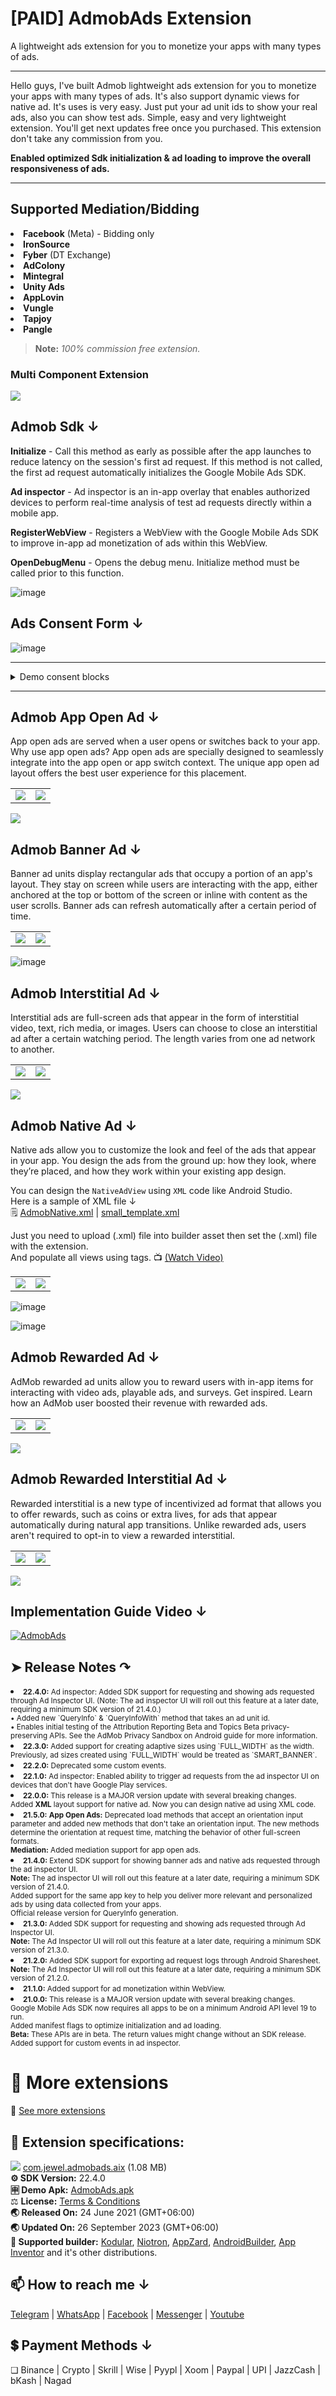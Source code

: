 # [PAID] AdmobAds Extension
A lightweight ads extension for you to monetize your apps with many types of ads.
* **
Hello guys, I've built Admob lightweight ads extension for you to monetize your apps with many types of ads. It's also support dynamic views for native ad. It's uses is very easy. Just put your ad unit ids to show your real ads, also you can show test ads. Simple, easy and very lightweight extension. You'll get next updates free once you purchased. This extension don't take any commission from you.

**Enabled optimized Sdk initialization & ad loading to improve the overall responsiveness of ads.**
* **

## Supported Mediation/Bidding
<li> <b>Facebook</b> (Meta) - Bidding only
<li> <b>IronSource</b>
<li> <b>Fyber</b> (DT Exchange)
<li> <b>AdColony</b>
<li> <b>Mintegral</b>
<li> <b>Unity Ads</b>
<li> <b>AppLovin</b>
<li> <b>Vungle</b>
<li> <b>Tapjoy</b>
<li> <b>Pangle</b>

>**Note:** *100% commission free extension.*

### Multi Component Extension

<img src="https://github.com/jewelshkjony/AdmobAds/assets/75406851/3dc7be51-1ea0-4356-8bc6-39f36b5fb448">

## Admob Sdk **↓**

 **Initialize** - Call this method as early as possible after the app launches to reduce latency on the session's first ad request. If this method is not called, the first ad request automatically initializes the Google Mobile Ads SDK.
  
**Ad inspector** - Ad inspector is an in-app overlay that enables authorized devices to perform real-time analysis of test ad requests directly within a mobile app.
  
 **RegisterWebView** - Registers a WebView with the Google Mobile Ads SDK to improve in-app ad monetization of ads within this WebView.
  
**OpenDebugMenu** - Opens the debug menu. Initialize method must be called prior to this function.

![image](https://github.com/jewelshkjony/AdmobAds/assets/75406851/ffb1f6db-f436-4ac8-a705-379d92164b93)

## Ads Consent Form **↓**

![image](https://github.com/jewelshkjony/AdmobAds/assets/75406851/c5403e24-5640-46e4-a6b7-9e2b01f18f14)

* **

<details>
<summary>Demo consent blocks</summary>
  
<li> For production:

<img src="https://github.com/jewelshkjony/AdmobAds/assets/75406851/49cdf1d4-8fbc-45bd-a963-ffdbb408520a" />
   
<li> For testing:

<img src="https://github.com/jewelshkjony/AdmobAds/assets/75406851/3f065712-a2cc-416c-b1c5-8b1739ad0ca6" />
    
</details>

* **

## Admob App Open Ad **↓**
App open ads are served when a user opens or switches back to your app. Why use app open ads? App open ads are specially designed to seamlessly integrate into the app open or app switch context. The unique app open ad layout offers the best user experience for this placement.

<table>
  <tr>
    <td>
      <img src="https://user-images.githubusercontent.com/75406851/216514133-d871214d-9459-46fc-9a59-9f328b90161d.png">
    </td>
    <td>
      <img src="https://user-images.githubusercontent.com/75406851/216514175-b3063217-d6a5-487f-8880-c9bb6b65f9bb.png">
    </td>
  </tr>
</table>
  
<img src="https://user-images.githubusercontent.com/75406851/216514199-03675e6b-3ae2-4e49-9bb7-0e8a6501e982.png">
  
## Admob Banner Ad **↓**
Banner ad units display rectangular ads that occupy a portion of an app's layout. They stay on screen while users are interacting with the app, either anchored at the top or bottom of the screen or inline with content as the user scrolls. Banner ads can refresh automatically after a certain period of time.
  
<table>
  <tr>
    <td>
      <img src="https://user-images.githubusercontent.com/75406851/216514349-8ca88051-cb43-413b-866e-191d0f5ae2c4.png">
    </td>
    <td>
      <img src="https://user-images.githubusercontent.com/75406851/216514380-08378ceb-d41c-42d4-92aa-060d8c6d63f9.png">
    </td>
  </tr>
</table>

![image](https://github.com/jewelshkjony/AdmobAds/assets/75406851/2feaf855-b3e0-4e2e-b4ba-86fd569a9d89)

## Admob Interstitial Ad **↓**
Interstitial ads are full-screen ads that appear in the form of interstitial video, text, rich media, or images. Users can choose to close an interstitial ad after a certain watching period. The length varies from one ad network to another.
  
<table>
  <tr>
    <td>
      <img src="https://user-images.githubusercontent.com/75406851/216514636-8e158972-5de2-49ae-ad80-56a5e1b56238.png">
    </td>
    <td>
      <img src="https://user-images.githubusercontent.com/75406851/216514672-2b4b5ed9-25c0-42f7-84e0-502e648b2e2d.png">
    </td>
  </tr>
</table>

<img src="https://user-images.githubusercontent.com/75406851/216514704-319bd8b3-b24f-4c36-9723-444f3005ba5b.png">
  
## Admob Native Ad **↓**
Native ads allow you to customize the look and feel of the ads that appear in your app. You design the ads from the ground up: how they look, where they’re placed, and how they work within your existing app design.

You can design the `NativeAdView` using `XML` code like Android Studio.\
Here is a sample of XML file ↓\
🗒️ <a href="https://github.com/jewelshkjony/AdmobAds/blob/main/output/AdmobNative.xml">AdmobNative.xml</a> | <a href="https://github.com/jewelshkjony/RecyclerNativeAdView/blob/main/files/small_template.xml">small_template.xml</a>

Just you need to upload (.xml) file into builder asset then set the (.xml) file with the extension.\
And populate all views using tags. 📺 <a href="https://www.youtube.com/watch?v=k4QBn2bUYME">(Watch Video)</a>
  
<table>
  <tr>
    <td>
      <img src="https://github.com/jewelshkjony/AdmobAds/assets/75406851/2a3d413e-c8f0-40d7-b92c-57fe69985b90">
    </td>
    <td>
      <img src="https://github.com/jewelshkjony/AdmobAds/assets/75406851/e0e6bc56-5995-4bd5-a4be-54008a33d368)">
    </td>
  </tr>
</table>
  
![image](https://github.com/jewelshkjony/AdmobAds/assets/75406851/214a0d52-4431-49be-a2f1-919c8b821c1c)

![image](https://github.com/jewelshkjony/AdmobAds/assets/75406851/873c72f2-2bbc-4f49-a2ed-03ed745e5fd7)

## Admob Rewarded Ad **↓**
AdMob rewarded ad units allow you to reward users with in-app items for interacting with video ads, playable ads, and surveys. Get inspired. Learn how an AdMob user boosted their revenue with rewarded ads.
  
<table>
  <tr>
    <td>
      <img src="https://user-images.githubusercontent.com/75406851/216514815-d065b43d-55c3-43f7-ba24-6b54c249f80d.png">
    </td>
    <td>
      <img src="https://user-images.githubusercontent.com/75406851/216514840-a541be4e-197f-4273-b299-f619e6dce4ed.png">
    </td>
  </tr>
</table>
  
<img src="https://user-images.githubusercontent.com/75406851/216514856-68d5f8e4-7b79-4ef0-b547-8e5a46261223.png">
  
## Admob Rewarded Interstitial Ad **↓**
Rewarded interstitial is a new type of incentivized ad format that allows you to offer rewards, such as coins or extra lives, for ads that appear automatically during natural app transitions. Unlike rewarded ads, users aren't required to opt-in to view a rewarded interstitial.
  
<table>
  <tr>
    <td>
      <img src="https://user-images.githubusercontent.com/75406851/216514896-91976c72-7070-4124-adb7-5e61df3c6312.png">
    </td>
    <td>
      <img src="https://user-images.githubusercontent.com/75406851/216514919-e67662a6-acfe-419c-8d42-d10fa6a7bb6e.png">
    </td>
  </tr>
</table>
  
<img src="https://user-images.githubusercontent.com/75406851/216514945-3a4d38ec-1cdc-4fef-b2d0-9c89f92a3c6b.png">


## Implementation Guide Video **↓**

[![AdmobAds](http://img.youtube.com/vi/0dXiJe0c8aA/0.jpg)](https://youtu.be/0dXiJe0c8aA&list=PLczFHGJFYQrkkmASreUi5SxPMYio8HdWu)

## ➤ Release Notes ↷

<small>
<li> <b>22.4.0:</b> Ad inspector: Added SDK support for requesting and showing ads requested through Ad Inspector UI. (Note: The ad inspector UI will roll out this feature at a later date, requiring a minimum SDK version of 21.4.0.)
<br>• Added new `QueryInfo` & `QueryInfoWith` method that takes an ad unit id.
<br>• Enables initial testing of the Attribution Reporting Beta and Topics Beta privacy-preserving APIs. See the AdMob Privacy Sandbox on Android guide for more information.
<li> <b>22.3.0:</b> Added support for creating adaptive sizes using `FULL_WIDTH` as the width. Previously, ad sizes created using `FULL_WIDTH` would be treated as `SMART_BANNER`.
<li> <b>22.2.0:</b> Deprecated some custom events.
<li> <b>22.1.0:</b> Ad inspector: Enabled ability to trigger ad requests from the ad inspector UI on devices that don't have Google Play services.
<li> <b>22.0.0:</b> This release is a MAJOR version update with several breaking changes.
<br>Added <b>XML</b> layout support for native ad. Now you can design native ad using XML code.
<li> <b>21.5.0:</b> <b>App Open Ads:</b> Deprecated load methods that accept an orientation input parameter and added new methods that don't take an orientation input. The new methods determine the orientation at request time, matching the behavior of other full-screen formats.
<br><b>Mediation:</b> Added mediation support for app open ads.
<li> <b>21.4.0:</b> Extend SDK support for showing banner ads and native ads requested through the ad inspector UI.
<br><b>Note:</b> The ad inspector UI will roll out this feature at a later date, requiring a minimum SDK version of 21.4.0.
<br>Added support for the same app key to help you deliver more relevant and personalized ads by using data collected from your apps.
<br>Official release version for QueryInfo generation.
<li> <b>21.3.0:</b> Added SDK support for requesting and showing ads requested through Ad Inspector UI.
<br> <b>Note:</b> The Ad Inspector UI will roll out this feature at a later date, requiring a minimum SDK version of 21.3.0.
<li> <b>21.2.0:</b> Added SDK support for exporting ad request logs through Android Sharesheet.
<br> <b>Note:</b> The Ad Inspector UI will roll out this feature at a later date, requiring a minimum SDK version of 21.2.0.
<li> <b>21.1.0:</b> Added support for ad monetization within WebView.
<li> <b>21.0.0:</b> This release is a MAJOR version update with several breaking changes.
<br>Google Mobile Ads SDK now requires all apps to be on a minimum Android API level 19 to run.
<br>Added manifest flags to optimize initialization and ad loading.
<br><b>Beta:</b> These APIs are in beta. The return values might change without an SDK release.
<br>Added support for custom events in ad inspector.
</small>

# 🧩 More extensions
🔗 <a href="https://github.com/jewelshkjony/Extensions">See more extensions</a>

## 📝 Extension specifications:
<img src="https://github.com/jewelshkjony/AdmobAds/raw/main/imagaes/download.png"/> <a href="https://t.me/jewelshkjony">com.jewel.admobads.aix</a> (1.08 MB) \
<b>⚙️ SDK Version:</b> 22.4.0\
<b>🈸 Demo Apk:</b> <a href="https://github.com/jewelshkjony/AdmobAds/raw/main/output/AdmobAds.apk">AdmobAds.apk</a> \
⚖️ <b>License:</b> <a href="https://github.com/jewelshkjony/Extensions/blob/main/LICENSE.md#terms-and-conditions-for-the-extension" target="_blank">Terms & Conditions</a> \
<b>🌏 Released On:</b> 24 June 2021 (GMT+06:00)\
<b>🌏 Updated On:</b> 26 September 2023 (GMT+06:00)\
<b>🤝 Supported builder:</b> <a href="https://www.kodular.io/">Kodular</a>, <a href="https://niotron.com/">Niotron</a>, <a href="https://appzard.com/">AppZard</a>, <a href="https://androidbuilder.in/">AndroidBuilder</a>, <a href="http://ai2.appinventor.mit.edu/">App Inventor</a> and it's other distributions.

## 📫 How to reach me ↓

<a href="https://t.me/jewelshkjony" target="_blank">Telegram</a> | <a href="https://wa.me/8801775668913" target="_blank">WhatsApp</a> | <a href="https://fb.com/jewelshkjony" target="_blank">Facebook</a> | <a href="https://m.me/jewelshkjony" target="_blank">Messenger</a> | <a href="https://m.youtube.com/c/JewelShikderJony?sub_confirmation=1" target="_blank">Youtube</a>

## 💲 Payment Methods ↓

❏ Binance  |  Crypto | Skrill | Wise | Pyypl | Xoom  | Paypal | UPI | JazzCash | bKash |  Nagad
